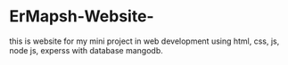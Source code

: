 # ErMapsh-Website-

this is website for my mini project in web development using html, css, js, node js, experss with database mangodb.